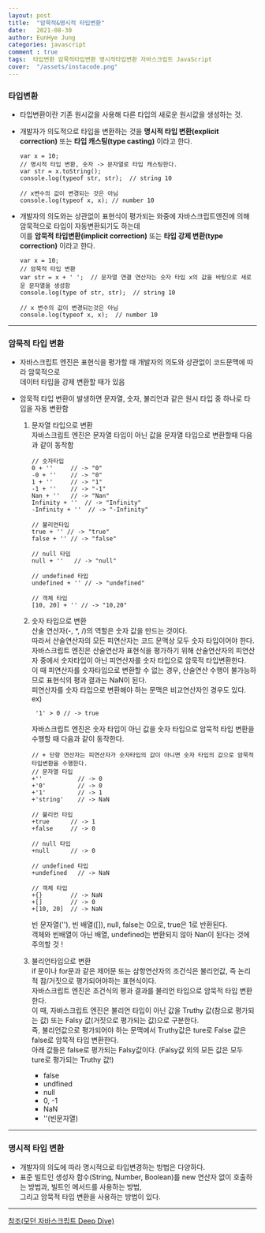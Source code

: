 ```yaml
---
layout: post
title:  "암묵적&명시적 타입변환"
date:   2021-08-30 
author: EunHye Jung
categories: javascript
comment : true
tags:  타입변환 암묵적타입변환 명시적타입변환 자바스크립트 JavaScript
cover:  "/assets/instacode.png"
---
```

	
    
### 타입변환  
   
  * 타입변환이란 기존 원시값을 사용해 다른 타입의 새로운 원시값을 생성하는 것.  
  * 개발자가 의도적으로 타입을 변환하는 것을 **명시적 타입 변환(explicit correction)** 또는 **타입 캐스팅(type casting)** 이라고 한다.  
    ```   
    var x = 10;
    // 명시적 타입 변환, 숫자 -> 문자열로 타입 캐스팅한다.  
    var str = x.toString();  
    console.log(typeof str, str);  // string 10
     
    // x변수의 값이 변경되는 것은 아님
    console.log(typeof x, x); // number 10
    ```   
       
  * 개발자의 의도와는 상관없이 표현식이 평가되는 와중에 자바스크립트엔진에 의해 암묵적으로 타입이 자동변환되기도 하는데  
    이를 **암묵적 타입변환(implicit correction)** 또는 **타입 강제 변환(type correction)** 이라고 한다.  
    ```  
    var x = 10;   
    // 암묵적 타입 변환  
    var str = x + ' ';  // 문자열 연결 연산자는 숫자 타입 x의 값을 바탕으로 새로운 문자열을 생성함  
    console.log(type of str, str);  // string 10   
    
    // x 변수의 값이 변경되는것은 아님  
    console.log(typeof x, x);  // number 10  
    ```   
       
- - -
 
### 암묵적 타입 변환  
    
* 자바스크립트 엔진은 표현식을 평가할 때 개발자의 의도와 상관없이 코드문맥에 따라 암묵적으로   
    데이터 타입을 강제 변환할 때가 있음   
* 암묵적 타입 변환이 발생하면 문자열, 숫자, 불리언과 같은 원시 타입 중 하나로 타입을 자동 변환함  
   
  1) 문자열 타입으로 변환   
     자바스크립트 엔진은 문자열 타입이 아닌 값을 문자열 타입으로 변환할때 다음과 같이 동작함  
     ```   
     // 숫자타입  
     0 + ''     // -> "0"  
     -0 + ''    // -> "0"  
     1 + ''     // -> "1"  
     -1 + ''    // -> "-1"  
     Nan + ''   // -> "Nan"  
     Infinity + ''  // -> "Infinity"  
     -Infinity + ''  // -> "-Infinity"  
     
     // 불리언타입  
     true + '' // -> "true"
     false + '' // -> "false"  
     
     // null 타입
     null + ''   // -> "null"  
     
     // undefined 타입
     undefined + '' // -> "undefined"  

     // 객체 타입  
     [10, 20] + '' // -> "10,20"  
     ```   
         
  2) 숫자 타입으로 변환  
     산술 연산자(-, \*, /)의 역할은 숫자 값을 만드는 것이다.  
     따라서 산술연산자의 모든 피연산자는 코드 문맥상 모두 숫자 타입이어야 한다.  
     자바스크립트 엔진은 산술연산자 표현식을 평가하기 위해 산술연산자의 피연산자 중에서 숫자타입이 아닌 피연산자를 숫자 타입으로 암묵적 타입변환한다.  
     이 때 피연산자를 숫자타입으로 변환할 수 없는 경우, 산술연산 수행이 불가능하므로 표현식의 평과 결과는 NaN이 된다.    
     피연산자를 숫자 타입으로 변환해야 하는 문맥은 비교연산자인 경우도 있다.  
     ex)    
     ```  
      '1' > 0 // -> true
     ```  
     자바스크립트 엔진은 숫자 타입이 아닌 값을 숫자 타입으로 암묵적 타입 변환을 수행할 때 다음과 같이 동작한다.   
     ```  
     // + 단항 연산자는 피연산자가 숫자타입의 값이 아니면 숫자 타입의 값으로 암묵적 타입변환을 수행한다.  
     // 문자열 타입  
     +''          // -> 0
     +'0'         // -> 0
     +'1'         // -> 1
     +'string'    // -> NaN
     
     // 불리언 타입 
     +true      // -> 1
     +false     // -> 0
     
     // null 타입
     +null      // -> 0
     
     // undefined 타입
     +undefined   // -> NaN  
     
     // 객체 타입
     +{}        // -> NaN
     +[]        // -> 0
     +[10, 20]  // -> NaN
     ```    
     빈 문자열(''), 빈 배열([]), null, false는 0으로, true은 1로 반환된다.  
     객체와 빈배열이 아닌 배열, undefined는 변환되지 않아 Nan이 된다는 것에 주의할 것 !  
    
  3) 불리언타입으로 변환   
     if 문이나 for문과 같은 제어문 또는 삼항연산자의 조건식은 불리언값, 즉 논리적 참/거짓으로 평가되어야하는 표현식이다.   
     자바스크립트 엔진은 조건식의 평과 결과를 불리언 타입으로 암묵적 타입 변환한다.  
     이 때, 자바스크립트 엔진은 불리언 타입이 아닌 값을 Truthy 값(참으로 평가되는 값) 또는 Falsy 값(거짓으로 평가되는 값)으로 구분한다.  
     즉, 불리언값으로 평가되어야 하는 문맥에서 Truthy값은 ture로 False 값은 false로 암묵적 타입 변환한다.  
     아래 값들은 false로 평가되는 Falsy값이다. (Falsy값 외의 모든 값은 모두 ture로 평가되는 Truthy 값!)  
      * false  
      * undfined  
      * null  
      * 0, -1  
      * NaN  
      * ''(빈문자열)  
 
 
- - -
   
### 명시적 타입 변환  
   
* 개발자의 의도에 따라 명시적으로 타입변경하는 방법은 다양하다.  
* 표준 빌트인 생성자 함수(String, Number, Boolean)를 new 연산자 없이 호출하는 방법과, 빌트인 메서드를 사용하는 방법,  
  그리고 암묵적 타입 변환을 사용하는 방법이 있다.  
	
    
- - -   
   
[참조(모던 자바스크립트 Deep Dive)](https://book.naver.com/bookdb/book_detail.nhn?bid=16710547)
    

